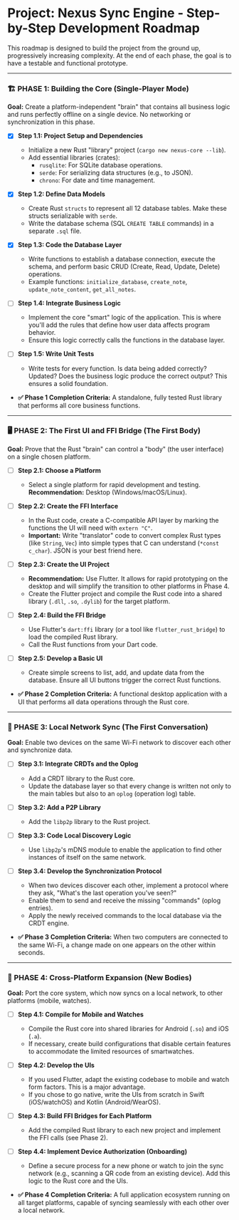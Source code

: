 # Project: Nexus Sync Engine - Step-by-Step Development Roadmap

This roadmap is designed to build the project from the ground up, progressively increasing complexity. At the end of each phase, the goal is to have a testable and functional prototype.

---

### 🏗️ PHASE 1: Building the Core (Single-Player Mode)

**Goal:** Create a platform-independent "brain" that contains all business logic and runs perfectly offline on a single device. No networking or synchronization in this phase.

-   [x] **Step 1.1: Project Setup and Dependencies**
    -   Initialize a new Rust "library" project (`cargo new nexus-core --lib`).
    -   Add essential libraries (crates):
        -   `rusqlite`: For SQLite database operations.
        -   `serde`: For serializing data structures (e.g., to JSON).
        -   `chrono`: For date and time management.

-   [x] **Step 1.2: Define Data Models**
    -   Create Rust `structs` to represent all 12 database tables. Make these structs serializable with `serde`.
    -   Write the database schema (SQL `CREATE TABLE` commands) in a separate `.sql` file.

-   [x] **Step 1.3: Code the Database Layer**
    -   Write functions to establish a database connection, execute the schema, and perform basic CRUD (Create, Read, Update, Delete) operations.
    -   Example functions: `initialize_database`, `create_note`, `update_note_content`, `get_all_notes`.

-   [ ] **Step 1.4: Integrate Business Logic**
    -   Implement the core "smart" logic of the application. This is where you'll add the rules that define how user data affects program behavior.
    -   Ensure this logic correctly calls the functions in the database layer.

-   [ ] **Step 1.5: Write Unit Tests**
    -   Write tests for every function. Is data being added correctly? Updated? Does the business logic produce the correct output? This ensures a solid foundation.

-   **✅ Phase 1 Completion Criteria:** A standalone, fully tested Rust library that performs all core business functions.

---

### 🖥️ PHASE 2: The First UI and FFI Bridge (The First Body)

**Goal:** Prove that the Rust "brain" can control a "body" (the user interface) on a single chosen platform.

-   [ ] **Step 2.1: Choose a Platform**
    -   Select a single platform for rapid development and testing. **Recommendation:** Desktop (Windows/macOS/Linux).

-   [ ] **Step 2.2: Create the FFI Interface**
    -   In the Rust code, create a C-compatible API layer by marking the functions the UI will need with `extern "C"`.
    -   **Important:** Write "translator" code to convert complex Rust types (like `String`, `Vec`) into simple types that C can understand (`*const c_char`). JSON is your best friend here.

-   [ ] **Step 2.3: Create the UI Project**
    -   **Recommendation:** Use Flutter. It allows for rapid prototyping on the desktop and will simplify the transition to other platforms in Phase 4.
    -   Create the Flutter project and compile the Rust code into a shared library (`.dll`, `.so`, `.dylib`) for the target platform.

-   [ ] **Step 2.4: Build the FFI Bridge**
    -   Use Flutter's `dart:ffi` library (or a tool like `flutter_rust_bridge`) to load the compiled Rust library.
    -   Call the Rust functions from your Dart code.

-   [ ] **Step 2.5: Develop a Basic UI**
    -   Create simple screens to list, add, and update data from the database. Ensure all UI buttons trigger the correct Rust functions.

-   **✅ Phase 2 Completion Criteria:** A functional desktop application with a UI that performs all data operations through the Rust core.

---

### 🔄 PHASE 3: Local Network Sync (The First Conversation)

**Goal:** Enable two devices on the same Wi-Fi network to discover each other and synchronize data.

-   [ ] **Step 3.1: Integrate CRDTs and the Oplog**
    -   Add a CRDT library to the Rust core.
    -   Update the database layer so that every change is written not only to the main tables but also to an `oplog` (operation log) table.

-   [ ] **Step 3.2: Add a P2P Library**
    -   Add the `libp2p` library to the Rust project.

-   [ ] **Step 3.3: Code Local Discovery Logic**
    -   Use `libp2p`'s mDNS module to enable the application to find other instances of itself on the same network.

-   [ ] **Step 3.4: Develop the Synchronization Protocol**
    -   When two devices discover each other, implement a protocol where they ask, "What's the last operation you've seen?"
    -   Enable them to send and receive the missing "commands" (oplog entries).
    -   Apply the newly received commands to the local database via the CRDT engine.

-   **✅ Phase 3 Completion Criteria:** When two computers are connected to the same Wi-Fi, a change made on one appears on the other within seconds.

---

### 📱 PHASE 4: Cross-Platform Expansion (New Bodies)

**Goal:** Port the core system, which now syncs on a local network, to other platforms (mobile, watches).

-   [ ] **Step 4.1: Compile for Mobile and Watches**
    -   Compile the Rust core into shared libraries for Android (`.so`) and iOS (`.a`).
    -   If necessary, create build configurations that disable certain features to accommodate the limited resources of smartwatches.

-   [ ] **Step 4.2: Develop the UIs**
    -   If you used Flutter, adapt the existing codebase to mobile and watch form factors. This is a major advantage.
    -   If you chose to go native, write the UIs from scratch in Swift (iOS/watchOS) and Kotlin (Android/WearOS).

-   [ ] **Step 4.3: Build FFI Bridges for Each Platform**
    -   Add the compiled Rust library to each new project and implement the FFI calls (see Phase 2).

-   [ ] **Step 4.4: Implement Device Authorization (Onboarding)**
    -   Define a secure process for a new phone or watch to join the sync network (e.g., scanning a QR code from an existing device). Add this logic to the Rust core and the UIs.

-   **✅ Phase 4 Completion Criteria:** A full application ecosystem running on all target platforms, capable of syncing seamlessly with each other over a local network.
